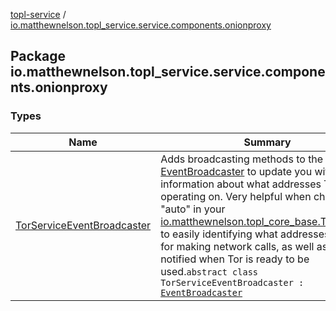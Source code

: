 [topl-service](../index.md) / [io.matthewnelson.topl_service.service.components.onionproxy](./index.md)

## Package io.matthewnelson.topl_service.service.components.onionproxy

### Types

| Name | Summary |
|---|---|
| [TorServiceEventBroadcaster](-tor-service-event-broadcaster/index.md) | Adds broadcasting methods to the [EventBroadcaster](../../../topl-core-base/io.matthewnelson.topl_core_base/-event-broadcaster/index.md) to update you with information about what addresses Tor is operating on. Very helpful when choosing "auto" in your [io.matthewnelson.topl_core_base.TorSettings](../../../topl-core-base/io.matthewnelson.topl_core_base/-tor-settings/index.md) to easily identifying what addresses to use for making network calls, as well as being notified when Tor is ready to be used.`abstract class TorServiceEventBroadcaster : `[`EventBroadcaster`](../../../topl-core-base/io.matthewnelson.topl_core_base/-event-broadcaster/index.md) |
